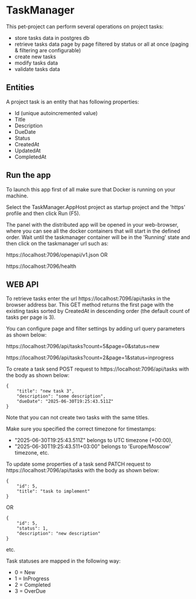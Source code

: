 # TaskManager

This pet-project can perform several operations on project tasks:

- store tasks data in postgres db
- retrieve tasks data page by page filtered by status or all at once (paging & filtering are configurable)
- create new tasks
- modify tasks data
- validate tasks data


## Entities

A project task is an entity that has following properties:

- Id (unique autoincremented value)
- Title
- Description
- DueDate
- Status
- CreatedAt
- UpdatedAt
- CompletedAt

## Run the app

To launch this app first of all make sure that Docker is running on your machine.

Select the TaskManager.AppHost project as startup project and the 'https' profile and then click Run (F5).

The panel with the distributed app will be opened in your web-browser, where you can see all the docker containers that will start in the defined order.
Wait until the taskmanager container will be in the 'Running' state and then click on the taskmanager url such as:

https://localhost:7096/openapi/v1.json OR

https://localhost:7096/health

## WEB API

To retrieve tasks enter the url https://localhost:7096/api/tasks in the browser address bar.
This GET method returns the first page with the existing tasks sorted by CreatedAt in descending order (the default count of tasks per page is 3).

You can configure page and filter settings by adding url query parameters as shown below:

https://localhost:7096/api/tasks?count=5&page=0&status=new

https://localhost:7096/api/tasks?count=2&page=1&status=inprogress

To create a task send POST request to https://localhost:7096/api/tasks with the body as shown below:
```
{
    "title": "new task 3",
    "description": "some description",
    "dueDate": "2025-06-30T19:25:43.511Z"
}
```
Note that you can not create two tasks with the same titles.

Make sure you specified the correct timezone for timestamps:

- "2025-06-30T19:25:43.511Z" belongs to UTC timezone (+00:00),
- "2025-06-30T19:25:43.511+03:00" belongs to 'Europe/Moscow' timezone, etc.

To update some properties of a task send PATCH request to https://localhost:7096/api/tasks with the body as shown below:
```
{
    "id": 5,
    "title": "task to implement"
}
```
OR
```
{
    "id": 5,
    "status": 1,
    "description": "new description"
}
```
etc.

Task statuses are mapped in the following way:

- 0 = New
- 1 = InProgress
- 2 = Completed
- 3 = OverDue



